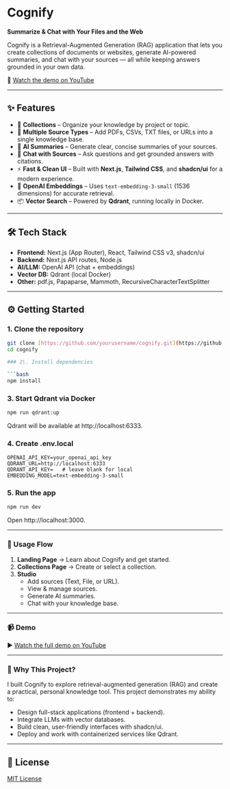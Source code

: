 # Cognify

**Summarize & Chat with Your Files and the Web**

Cognify is a Retrieval-Augmented Generation (RAG) application that lets you create collections of documents or websites, generate AI-powered summaries, and chat with your sources — all while keeping answers grounded in your own data.

🎥 [Watch the demo on YouTube](https://youtu.be/gE-eSpSz69I)

---

## ✨ Features
- 📂 **Collections** – Organize your knowledge by project or topic.
- 📑 **Multiple Source Types** – Add PDFs, CSVs, TXT files, or URLs into a single knowledge base.
- 📝 **AI Summaries** – Generate clear, concise summaries of your sources.
- 💬 **Chat with Sources** – Ask questions and get grounded answers with citations.
- ⚡ **Fast & Clean UI** – Built with **Next.js**, **Tailwind CSS**, and **shadcn/ui** for a modern experience.
- 🧠 **OpenAI Embeddings** – Uses `text-embedding-3-small` (1536 dimensions) for accurate retrieval.
- 📦 **Vector Search** – Powered by **Qdrant**, running locally in Docker.

---

## 🛠️ Tech Stack
- **Frontend:** Next.js (App Router), React, Tailwind CSS v3, shadcn/ui
- **Backend:** Next.js API routes, Node.js
- **AI/LLM:** OpenAI API (chat + embeddings)
- **Vector DB:** Qdrant (local Docker)
- **Other:** pdf.js, Papaparse, Mammoth, RecursiveCharacterTextSplitter

---

## ⚙️ Getting Started

### 1. Clone the repository
```bash
git clone [https://github.com/yourusername/cognify.git](https://github.com/yourusername/cognify.git)
cd cognify

### 2\. Install dependencies

```bash
npm install
```

### 3\. Start Qdrant via Docker

```bash
npm run qdrant:up
```

Qdrant will be available at http://localhost:6333.

### 4\. Create .env.local

```
OPENAI_API_KEY=your_openai_api_key
QDRANT_URL=http://localhost:6333
QDRANT_API_KEY=   # leave blank for local
EMBEDDING_MODEL=text-embedding-3-small
```

### 5\. Run the app

```bash
npm run dev
```

Open http://localhost:3000.

-----

### 🚀 Usage Flow

1.  **Landing Page** → Learn about Cognify and get started.
2.  **Collections Page** → Create or select a collection.
3.  **Studio**
      * Add sources (Text, File, or URL).
      * View & manage sources.
      * Generate AI summaries.
      * Chat with your knowledge base.

-----

### 📹 Demo

▶️ [Watch the full demo on YouTube](https://youtu.be/gE-eSpSz69I)

-----

### 🎯 Why This Project?

I built Cognify to explore retrieval-augmented generation (RAG) and create a practical, personal knowledge tool.
This project demonstrates my ability to:

  * Design full-stack applications (frontend + backend).
  * Integrate LLMs with vector databases.
  * Build clean, user-friendly interfaces with shadcn/ui.
  * Deploy and work with containerized services like Qdrant.

-----

## 📄 License

[MIT License](https://opensource.org/licenses/MIT)

```
```